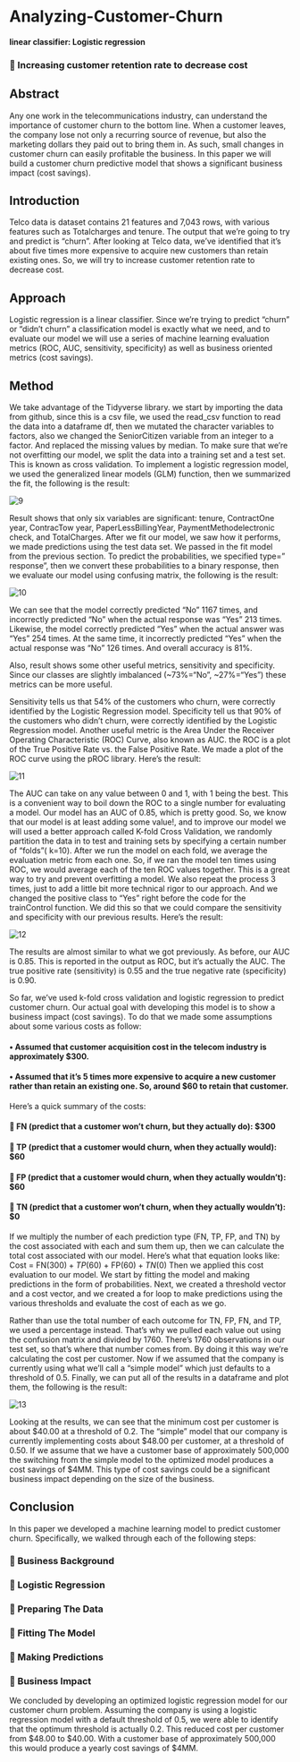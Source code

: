 # Analyzing-Customer-Churn

#### linear classifier: Logistic regression  
 

### 	Increasing customer retention rate to decrease cost

## Abstract

Any one work in the telecommunications industry, can understand the importance of customer churn to the bottom line. When a customer leaves, the company lose not only a recurring source of revenue, but also the marketing dollars they paid out to bring them in. As such, small changes in customer churn can easily profitable the business. In this paper we will build a customer churn predictive model that shows a significant business impact (cost savings).


## Introduction

Telco data is dataset contains 21 features and 7,043 rows, with various features such as Totalcharges and tenure. The output that we’re going to try and predict is “churn”.
After looking at Telco data, we’ve identified that it’s about five times more expensive to acquire new customers than retain existing ones. So, we will try to increase customer retention rate to decrease cost.


## Approach
Logistic regression is a linear classifier. Since we’re trying to predict “churn” or “didn’t churn” a classification model is exactly what we need, and to evaluate our model we will  use a series of machine learning evaluation metrics (ROC, AUC, sensitivity, specificity) as well as business oriented metrics (cost savings).



## Method

We take advantage of the Tidyverse library. we start by importing the data from github, since this is a csv file, we used the read_csv function to read the data into a dataframe df, then we mutated the character variables to factors, also we changed the SeniorCitizen variable from an integer to a factor. And replaced the missing values by median.
To make sure that we’re not overfitting our model, we split the data into a training set and a test set. This is known as cross validation.
To implement a logistic regression model, we used the generalized linear models (GLM) function, then we summarized the fit, the following is the result:


![9](https://user-images.githubusercontent.com/58350018/80562652-f3272d80-89ad-11ea-949a-e59d8b868706.jpg)




 
Result shows that only six variables are significant:  tenure, ContractOne year, ContracTow year, PaperLessBillingYear, PaymentMethodelectronic check, and TotalCharges.
After we fit our model, we saw how it performs, we made predictions using the test data set. We passed in the fit model from the previous section. To predict the probabilities, we specified type=” response”, then we convert these probabilities to a binary response, then we evaluate our model using confusing matrix, the following is the result:


![10](https://user-images.githubusercontent.com/58350018/80562653-f6221e00-89ad-11ea-8563-3ebcbe5bd5f2.jpg)


 

We can see that the model correctly predicted “No” 1167 times, and incorrectly predicted “No” when the actual response was “Yes” 213 times.
Likewise, the model correctly predicted “Yes” when the actual answer was “Yes” 254 times. At the same time, it incorrectly predicted “Yes” when the actual response was “No” 126 times. And overall accuracy is 81%.

Also, result shows some other useful metrics, sensitivity and specificity. Since our classes are slightly imbalanced (~73%=“No”, ~27%=“Yes”) these metrics can be more useful.

Sensitivity tells us that 54% of the customers who churn, were correctly identified by the Logistic Regression model.
Specificity tell us that 90% of the customers who didn’t churn, were correctly identified by the Logistic Regression model. 
Another useful metric is the Area Under the Receiver Operating Characteristic (ROC) Curve, also known as AUC.
the ROC is a plot of the True Positive Rate vs. the False Positive Rate.
We made a plot of the ROC curve using the pROC library. Here’s the result:



![11](https://user-images.githubusercontent.com/58350018/80562662-fde1c280-89ad-11ea-9b08-e83a8920b8a9.png)



 
The AUC can take on any value between 0 and 1, with 1 being the best. This is a convenient way to boil down the ROC to a single number for evaluating a model. Our model has an AUC of 0.85, which is pretty good. 
So, we know that our model is at least adding some value!, and to improve our model we will used a better approach called K-fold Cross Validation, we  randomly partition the data in to test and training sets by specifying a certain number of “folds”( k=10). 
After we run the model on each fold, we average the evaluation metric from each one. So, if we ran the model ten times using ROC, we would average each of the ten ROC values together. This is a great way to try and prevent overfitting a model.
We also repeat the process 3 times, just to add a little bit more technical rigor to our approach. And we changed the positive class to “Yes” right before the code for the trainControl function. We did this so that we could compare the sensitivity and specificity with our previous results. Here’s the result:


![12](https://user-images.githubusercontent.com/58350018/80562665-00dcb300-89ae-11ea-8395-3cf0a4744be3.jpg)

 


The results are almost similar to what we got previously. As before, our AUC is 0.85. This is reported in the output as ROC, but it’s actually the AUC.
The true positive rate (sensitivity) is 0.55 and the true negative rate (specificity) is 0.90.

So far, we’ve used k-fold cross validation and logistic regression to predict customer churn.
Our actual goal with developing this model is to show a business impact (cost savings).
To do that we made some assumptions about some various costs as follow:
#### •	Assumed that customer acquisition cost in the telecom industry is approximately $300. 
#### •	Assumed that it’s 5 times more expensive to acquire a new customer rather than retain an existing one. So, around $60 to retain that customer.


Here’s a quick summary of the costs:

#### 	FN (predict that a customer won’t churn, but they actually do): $300
#### 	TP (predict that a customer would churn, when they actually would): $60
#### 	FP (predict that a customer would churn, when they actually wouldn’t): $60
#### 	TN (predict that a customer won’t churn, when they actually wouldn’t): $0

If we multiply the number of each prediction type (FN, TP, FP, and TN) by the cost associated with each and sum them up, then we can calculate the total cost associated with our model. Here’s what that equation looks like:
Cost = FN($300) + TP($60) + FP($60) + TN($0)
Then we applied this cost evaluation to our model.
We start by fitting the model and making predictions in the form of probabilities. Next, we created a threshold vector and a cost vector, and we created a for loop to make predictions using the various thresholds and evaluate the cost of each as we go.

Rather than use the total number of each outcome for TN, FP, FN, and TP, we used a percentage instead. That’s why we pulled each value out using the confusion matrix and divided by 1760.
There’s 1760 observations in our test set, so that’s where that number comes from. By doing it this way we’re calculating the cost per customer.
Now if we assumed that the company is currently using what we’ll call a “simple model” which just defaults to a threshold of 0.5.
Finally, we can put all of the results in a dataframe and plot them, the following is the result:


![13](https://user-images.githubusercontent.com/58350018/80562667-04703a00-89ae-11ea-89de-339f276d4cf2.png)

 


Looking at the results, we can see that the minimum cost per customer is about $40.00 at a threshold of 0.2.
The “simple” model that our company is currently implementing costs about $48.00 per customer, at a threshold of 0.50.
If we assume that we have a customer base of approximately 500,000 the switching from the simple model to the optimized model produces a cost savings of $4MM.
This type of cost savings could be a significant business impact depending on the size of the business.


## Conclusion

In this paper we developed a machine learning model to predict customer churn.
Specifically, we walked through each of the following steps:

### 	Business Background
### 	Logistic Regression
### 	Preparing The Data
### 	Fitting The Model
### 	Making Predictions
### 	Business Impact


We concluded by developing an optimized logistic regression model for our customer churn problem.
Assuming the company is using a logistic regression model with a default threshold of 0.5, we were able to identify that the optimum threshold is actually 0.2.
This reduced cost per customer from $48.00 to $40.00. With a customer base of approximately 500,000 this would produce a yearly cost savings of $4MM.








